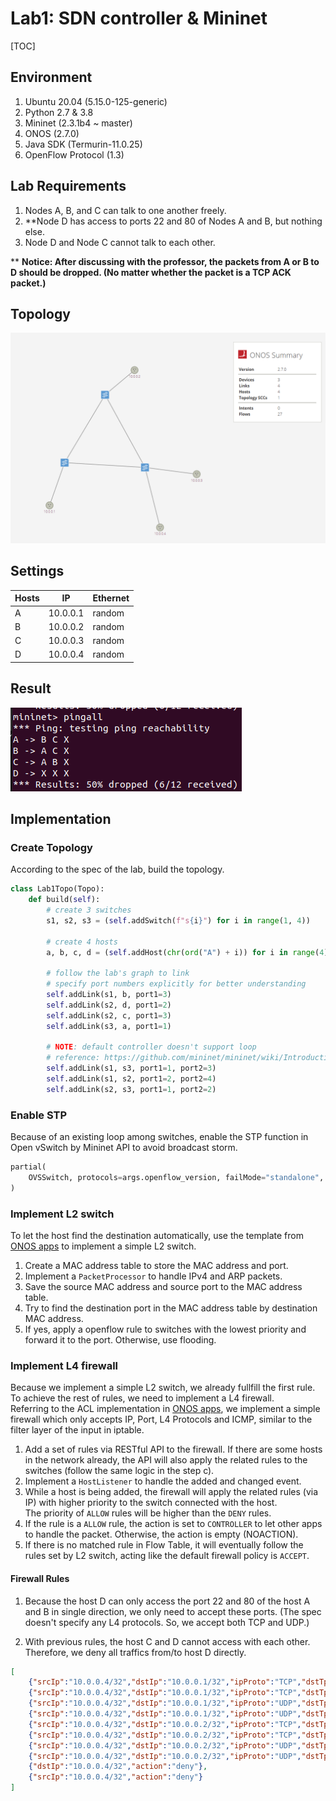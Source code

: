 # Lab1: SDN controller & Mininet

[TOC]

## Environment

1. Ubuntu 20.04 (5.15.0-125-generic)
2. Python 2.7 & 3.8
3. Mininet (2.3.1b4 ~ master)
4. ONOS (2.7.0)
5. Java SDK (Termurin-11.0.25)
6. OpenFlow Protocol (1.3)

## Lab Requirements

1. Nodes A, B, and C can talk to one another freely.
2. **Node D has access to ports 22 and 80 of Nodes A and B, but nothing else.
3. Node D and Node C cannot talk to each other.

** **Notice: After discussing with the professor, the packets from A or B to D should be dropped. (No matter whether the packet is a TCP ACK packet.)**

## Topology

![ONOS Topology](figures/topo.png)

## Settings
| Hosts | IP       | Ethernet |
|-------|----------|----------|
| A     | 10.0.0.1 | random   |
| B     | 10.0.0.2 | random   |
| C     | 10.0.0.3 | random   |
| D     | 10.0.0.4 | random   |

## Result
![PingAll result](figures/pingall.png)

## Implementation
### Create Topology
According to the spec of the lab, build the topology.

```python
class Lab1Topo(Topo):
    def build(self):
        # create 3 switches
        s1, s2, s3 = (self.addSwitch(f"s{i}") for i in range(1, 4))

        # create 4 hosts
        a, b, c, d = (self.addHost(chr(ord("A") + i)) for i in range(4))

        # follow the lab's graph to link
        # specify port numbers explicitly for better understanding
        self.addLink(s1, b, port1=3)
        self.addLink(s2, d, port1=2)
        self.addLink(s2, c, port1=3)
        self.addLink(s3, a, port1=1)

        # NOTE: default controller doesn't support loop
        # reference: https://github.com/mininet/mininet/wiki/Introduction-to-Mininet#multipath-routing
        self.addLink(s1, s3, port1=1, port2=3)
        self.addLink(s1, s2, port1=2, port2=4)
        self.addLink(s2, s3, port1=1, port2=2)
```

### Enable STP

Because of an existing loop among switches, enable the STP function in Open vSwitch by Mininet API to avoid broadcast storm.

```python
partial(
    OVSSwitch, protocols=args.openflow_version, failMode="standalone", stp=True
)
```

### Implement L2 switch

To let the host find the destination automatically, use the template from [ONOS apps](https://github.com/opennetworkinglab/onos/blob/master/apps/learning-switch/src/main/java/org/onosproject/learningswitch/LearningSwitchTutorial.java) to implement a simple L2 switch.

1. Create a MAC address table to store the MAC address and port.
2. Implement a `PacketProcessor` to handle IPv4 and ARP packets.
3. Save the source MAC address and source port to the MAC address table.
4. Try to find the destination port in the MAC address table by destination MAC address.
5. If yes, apply a openflow rule to switches with the lowest priority and forward it to the port. Otherwise, use flooding.

### Implement L4 firewall
Because we implement a simple L2 switch, we already fullfill the first rule. To achieve the rest of rules, we need to implement a L4 firewall. <br/>
Referring to the ACL implementation in [ONOS apps](https://github.com/opennetworkinglab/onos/blob/master/apps/acl/src/main/java/org/onosproject/acl/impl/AclManager.java), we implement a simple firewall which only accepts IP, Port, L4 Protocols and ICMP, similar to the filter layer of the input in iptable.

1. Add a set of rules via RESTful API to the firewall. If there are some hosts in the network already, the API will also apply the related rules to the switches (follow the same logic in the step c).
2. Implement a `HostListener` to handle the added and changed event.
3. While a host is being added, the firewall will apply the related rules (via IP) with higher priority to the switch connected with the host. <br/>
The priority of `ALLOW` rules will be higher than the `DENY` rules.
4. If the rule is a `ALLOW` rule, the action is set to `CONTROLLER` to let other apps to handle the packet. Otherwise, the action is empty (NOACTION).
5. If there is no matched rule in Flow Table, it will eventually follow the rules set by L2 switch, acting like the default firewall policy is `ACCEPT`.

#### Firewall Rules
1. Because the host D can only access the port 22 and 80 of the host A and B in single direction, we only need to accept these ports. (The spec doesn't specify any L4 protocols. So, we accept both TCP and UDP.)

2. With previous rules, the host C and D cannot access with each other. Therefore, we deny all traffics from/to host D directly.

```json
[
    {"srcIp":"10.0.0.4/32","dstIp":"10.0.0.1/32","ipProto":"TCP","dstTpPort":22,"action":"allow"},
    {"srcIp":"10.0.0.4/32","dstIp":"10.0.0.1/32","ipProto":"TCP","dstTpPort":80,"action":"allow"},
    {"srcIp":"10.0.0.4/32","dstIp":"10.0.0.1/32","ipProto":"UDP","dstTpPort":22,"action":"allow"},
    {"srcIp":"10.0.0.4/32","dstIp":"10.0.0.1/32","ipProto":"UDP","dstTpPort":80,"action":"allow"},
    {"srcIp":"10.0.0.4/32","dstIp":"10.0.0.2/32","ipProto":"TCP","dstTpPort":22,"action":"allow"},
    {"srcIp":"10.0.0.4/32","dstIp":"10.0.0.2/32","ipProto":"TCP","dstTpPort":80,"action":"allow"},
    {"srcIp":"10.0.0.4/32","dstIp":"10.0.0.2/32","ipProto":"UDP","dstTpPort":22,"action":"allow"},
    {"srcIp":"10.0.0.4/32","dstIp":"10.0.0.2/32","ipProto":"UDP","dstTpPort":80,"action":"allow"},
    {"dstIp":"10.0.0.4/32","action":"deny"},
    {"srcIp":"10.0.0.4/32","action":"deny"}
]
```
